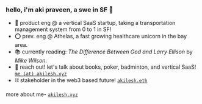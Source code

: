 ### hello, i'm aki praveen, a swe in SF 🌉

* 🚚 product eng @ a vertical SaaS startup, taking a transportation management system from 0 to 1 in SF!
* ⭕️ prev. eng @ Athelas, a fast growing healthcare unicorn in the bay area.
* 📚 currently reading: *The Difference Between God and Larry Ellison* by *Mike Wilson*. 
* 📧 reach out! let's talk about books, poker, badminton, and vertical SaaS! [`me (at) akilesh.xyz`](me@akilesh.xyz)
* ⛓️ stakeholder in the web3 based future! [`akilesh.eth`](akilesh.eth)

more about me- [`akilesh.xyz`](https://akilesh.xyz)

